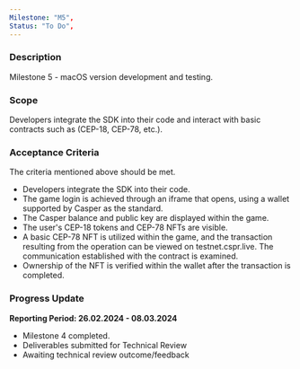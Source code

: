 ```yaml
---
Milestone: "M5",
Status: "To Do",
---
```

<!--lang:en--> 
### Description

Milestone 5 - macOS version development and testing.

### Scope
Developers integrate the SDK into their code and interact with basic contracts such as (CEP-18, CEP-78, etc.).

### Acceptance Criteria

The criteria mentioned above should be met. 
- Developers integrate the SDK into their code. 
- The game login is achieved through an iframe that opens, using a wallet supported by Casper as the standard. 
- The Casper balance and public key are displayed within the game. 
- The user's CEP-18 tokens and CEP-78 NFTs are visible. 
- A basic CEP-78 NFT is utilized within the game, and the transaction resulting from the 
operation can be viewed on testnet.cspr.live. The communication established with the contract is examined. 
- Ownership of the NFT is verified within the wallet after the transaction is completed. 

### Progress Update

**Reporting Period: 26.02.2024 - 08.03.2024**
- Milestone 4 completed.
- Deliverables submitted for Technical Review
- Awaiting technical review outcome/feedback
